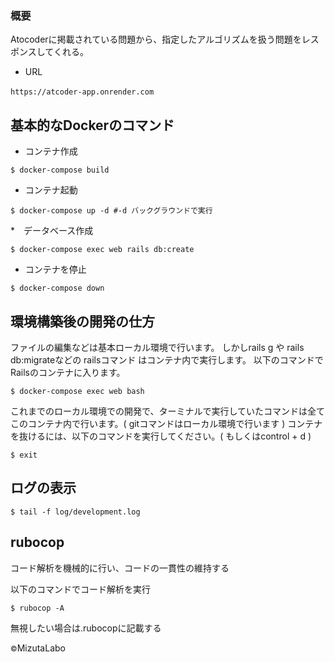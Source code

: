 ### 概要
Atocoderに掲載されている問題から、指定したアルゴリズムを扱う問題をレスポンスしてくれる。
* URL 
```
https://atcoder-app.onrender.com　
```

## 基本的なDockerのコマンド

* コンテナ作成
```console
$ docker-compose build
```

* コンテナ起動
```console
$ docker-compose up -d #-d バックグラウンドで実行
```

*　データベース作成
```
$ docker-compose exec web rails db:create
```

* コンテナを停止
```console
$ docker-compose down
```
## 環境構築後の開発の仕方

ファイルの編集などは基本ローカル環境で行います。
しかしrails g や rails db:migrateなどの railsコマンド はコンテナ内で実行します。
以下のコマンドでRailsのコンテナに入ります。

```
$ docker-compose exec web bash
```

これまでのローカル環境での開発で、ターミナルで実行していたコマンドは全てこのコンテナ内で行います。( gitコマンドはローカル環境で行います )
コンテナを抜けるには、以下のコマンドを実行してください。( もしくはcontrol + d )

```
$ exit
```
## ログの表示

```
$ tail -f log/development.log
```

## rubocop

コード解析を機械的に行い、コードの一貫性の維持する

以下のコマンドでコード解析を実行

```
$ rubocop -A
```

無視したい場合は.rubocopに記載する


<small>&copy;</small>MizutaLabo